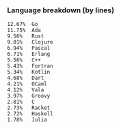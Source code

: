 ### Language breakdown (by lines)

```
12.67%  Go
11.75%  Ada
9.56%   Rust
9.01%   Clojure
6.94%   Pascal
6.71%   Erlang
5.56%   C++
5.43%   Fortran
5.34%   Kotlin
4.68%   Dart
4.21%   OCaml
4.12%   Vala
3.97%   Groovy
2.81%   C
2.73%   Racket
2.72%   Haskell
1.78%   Julia
```